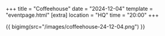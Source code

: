 +++
title = "Coffeehouse"
date = "2024-12-04"
template = "eventpage.html"
[extra]
location = "HQ"
time = "20:00"
+++

{{ bigimg(src="/images/coffeehouse-24-12-04.png") }}
